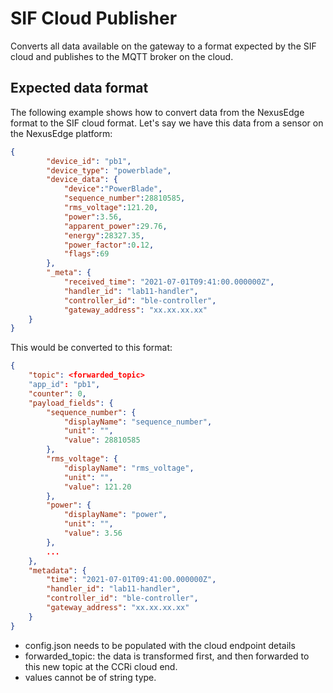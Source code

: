 # SIF Cloud Publisher
Converts all data available on the gateway to a format expected by the SIF cloud and publishes to the MQTT broker on the 
cloud.

## Expected data format
The following example shows how to convert data from the NexusEdge format to the SIF cloud format.
Let's say we have this data from a sensor on the NexusEdge platform:

```json
{
        "device_id": "pb1",
        "device_type": "powerblade",
        "device_data": {
            "device":"PowerBlade",
            "sequence_number":28810585,
            "rms_voltage":121.20,
            "power":3.56,
            "apparent_power":29.76,
            "energy":28327.35,
            "power_factor":0.12,
            "flags":69
        },
        "_meta": {
            "received_time": "2021-07-01T09:41:00.000000Z",
            "handler_id": "lab11-handler",
            "controller_id": "ble-controller",
            "gateway_address": "xx.xx.xx.xx"
    }
}
```

This would be converted to this format:
```json
{
    "topic": <forwarded_topic>
    "app_id": "pb1",
    "counter": 0,
    "payload_fields": {
        "sequence_number": {
            "displayName": "sequence_number",
            "unit": "",
            "value": 28810585
        },
        "rms_voltage": {
            "displayName": "rms_voltage",
            "unit": "",
            "value": 121.20
        },
        "power": {
            "displayName": "power",
            "unit": "",
            "value": 3.56
        },
        ...
    },
    "metadata": {
        "time": "2021-07-01T09:41:00.000000Z",
        "handler_id": "lab11-handler",
        "controller_id": "ble-controller",
        "gateway_address": "xx.xx.xx.xx"
    }
}
``` 

- config.json needs to be populated with the cloud endpoint details
- forwarded_topic: the data is transformed first, and then forwarded to this new topic at the CCRi cloud end.
- values cannot be of string type. 